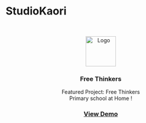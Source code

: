# StudioKaori
<!-- PROJECT LOGO -->
<br />
<p align="center">
  <a href="https://github.com/asad-tirmizi/sda-group-project-gp3">
    <img src="/frontend/src/assets/img/components/navbar/logo-icon.png" alt="Logo" width="80" height="80">
  </a>

  <h3 align="center">Free Thinkers</h3>

  <p align="center">
    Featured Project: Free Thinkers<br />
  Primary school at Home !

  </p>
       <h3 align="center"><a href="https://free-thinker-d732f.web.app/" target="_blank">View Demo</a></h3>
</p>
